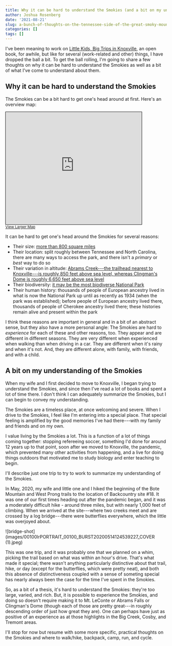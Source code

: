 ```yaml
---
title: Why it can be hard to understand the Smokies (and a bit on my understanding of them)
author: Joshua Rosenberg
date: '2021-08-21'
slug: a-bunch-of-thoughts-on-the-tennessee-side-of-the-great-smoky-mountains-national-park
categories: []
tags: []
---
```


I've been meaning to work on [Little Kids, Big Trips in Knoxville](https://github.com/jrosen48/little-kids-big-trips), an open book, for awhile, but like for several (work-related and other) things, I have dropped the ball a bit. To get the ball rolling, I'm going to share a few thoughts on why it can be hard to understand the Smokies as well as a bit of what I've come to understand about them. 

## Why it can be hard to understand the Smokies

The Smokies can be a bit hard to get one's head around at first. Here's an overview map:

<iframe width="425" height="350" frameborder="0" scrolling="no" marginheight="0" marginwidth="0" src="https://www.openstreetmap.org/export/embed.html?bbox=-86.84836383908988%2C33.52345977671556%2C-81.14645954221487%2C37.81014499040765&amp;layer=mapnik" style="border: 1px solid black"></iframe><br/><small><a href="https://www.openstreetmap.org/#map=8/35.696/-83.997">View Larger Map</a></small>

It can be hard to get one's head around the Smokies for several reasons:

- Their size: [more than 800 square miles](https://www.nps.gov/grsm/learn/nature/index.htm)
- Their location: split roughly between Tennessee and North Carolina, there are many ways to access the park, and there isn't a _primary_ or _best_ way to do so
- Their variation in altitude: [Abrams Creek---the trailhead nearest to Knoxville---is roughly 850 feet above sea level, whereas Clingman's Dome is roughly 6,650 feet above sea level](https://www.nps.gov/grsm/learn/nature/mountains.htm)
- Their biodiversity: [it may be the most biodiverse National Park](https://www.nps.gov/grsm/learn/nature/index.htm)
- Their human history: thousands of people of European ancestry lived in what is now the National Park up until as recently as 1934 (when the park was established); before people of European ancestry lived there, thousands of people of Cherokee ancestry lived there; these histories remain alive and present within the park

I think these reasons are important in general and in a bit of an abstract sense, but they also have a more personal angle: The Smokies are hard to _experience_ for each of these and other reasons, too. They appear and are different in different seasons. They are very different when experienced when walking than when driving in a car. They are different when it's rainy and when it's not. And, they are different alone, with family, with friends, and with a child. 

## A bit on my understanding of the Smokies

When my wife and I first decided to move to Knoxville, I began trying to understand the Smokies, and since then I've read a lot of books and spent a lot of time there. I don't think I can adequately summarize the Smokies, but I can begin to convey my understanding. 

The Smokies are a timeless place, at once welcoming and severe. When I drive to the Smokies, I feel like I'm entering into a special place. That special feeling is amplified by the good memories I've had there---with my family and friends and on my own. 

I value living by the Smokies a lot. This is a function of a lot of things coming together: stopping refereeing soccer, something I'd done for around 12 years up to that point, soon after we moved to Knoxville, the pandemic, which prevented many other activities from happening, and a live for doing things outdoors that motivated me to study biology and enter teaching to begin. 

I'll describe just one trip to try to work to summarize my understanding of the Smokies.

In May, 2020, my wife and little one and I hiked the beginning of the Bote Mountain and West Prong trails to the location of Backcountry site #18. It was one of our first times heading out after the pandemic began, and it was a moderately difficult hike - around three miles, but with nearly 1,000 feet of climbing. When we arrived at the site---where two creeks meet and are crossed by a log bridge---there were butterflies everywhere, which the little was overjoyed about.

![bridge-shot](images/00100lrPORTRAIT_00100_BURST20200514124539227_COVER (1).jpeg)

This was one trip, and it was probably one that we planned on a whim, picking the trail based on what was within an hour's drive. That's what made it special; there wasn't anything particularly distinctive about that trail, hike, or day (except for the butterflies, which were pretty neat), and both this absence of distinctiveness coupled with a sense of someting special has nearly always been the case for the time I've spent in the Smokies.

So, as a bit of a thesis, it's hard to understand the Smokies: they're too large, varied, and rich. But, it is possible to experience the Smokies, and doing so doesn't require making it to Mt. LeConte or Abrams Falls or Clingman's Dome (though each of those are pretty great---in roughly descending order of just how great they are). One can perhaps have just as positive of an experience as at those highlights in the Big Creek, Cosby, and Tremont areas. 

I'll stop for now but resume with some more specific, practical thoughts on the Smokies and where to walk/hike, backpack, camp, run, and cycle.